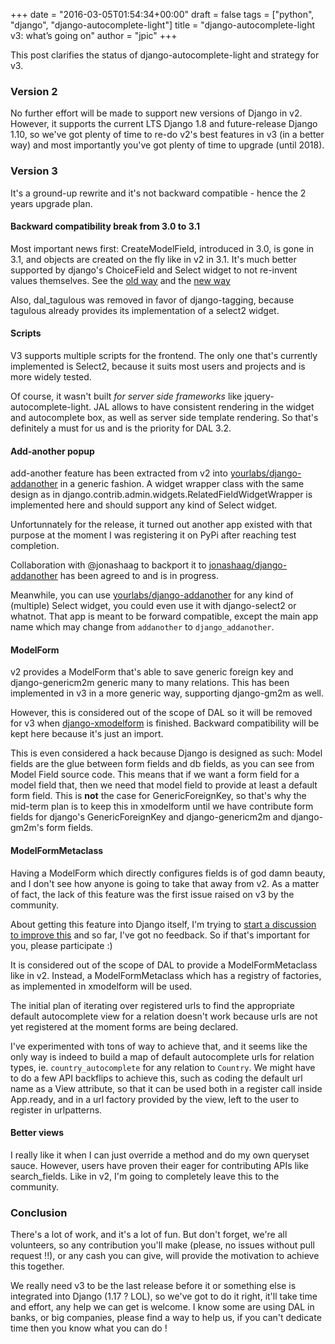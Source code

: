 +++
date = "2016-03-05T01:54:34+00:00"
draft = false
tags = ["python", "django", "django-autocomplete-light"]
title = "django-autocomplete-light v3: what’s going on"
author = "jpic"
+++

This post clarifies the status of django-autocomplete-light and strategy for v3.

### Version 2

No further effort will be made to support new versions of Django in v2. However, it supports the current LTS Django 1.8 and future-release Django 1.10, so we've got plenty of time to re-do v2's best features in v3 (in a better way) and most importantly you've got plenty of time to upgrade (until 2018).

### Version 3

It's a ground-up rewrite and it's not backward compatible - hence the 2 years upgrade plan.

#### Backward compatibility break from 3.0 to 3.1

Most important news first: CreateModelField, introduced in 3.0, is gone in 3.1, and objects are created on the fly like in v2 in 3.1. It's much better supported by django's ChoiceField and Select widget to not re-invent values themselves. See the [old way](http://django-autocomplete-light.readthedocs.org/en/3.0.4/creation.html) and the [new way](http://django-autocomplete-light.readthedocs.org/en/master/tutorial.html#creation-of-new-choices-in-the-autocomplete-form)

Also, dal_tagulous was removed in favor of django-tagging, because
tagulous already provides its implementation of a select2 widget.

#### Scripts

V3 supports multiple scripts for the frontend. The only one that's currently implemented is Select2, because it suits most users and projects and is more widely tested.

Of course, it wasn't built *for server side frameworks* like jquery-autocomplete-light. JAL allows to have consistent rendering in the widget and autocomplete box, as well as server side template rendering. So that's definitely a must for us and is the priority for DAL 3.2.

#### Add-another popup

add-another feature has been extracted from v2 into
[yourlabs/django-addanother](https://github.com/yourlabs/django-addanother) in a generic fashion. A widget wrapper class with the same design as in django.contrib.admin.widgets.RelatedFieldWidgetWrapper is implemented here and should support any kind of Select widget. 

Unfortunnately for the release, it turned out another app existed with that purpose at the moment I was registering it on PyPi after reaching test completion.

Collaboration with @jonashaag to backport it to [jonashaag/django-addanother](https://github.com/jonashaap/django-addanother)
has been agreed to and is in progress.

Meanwhile, you can use [yourlabs/django-addanother](https://github.com/yourlabs/django-addanother) for any kind of (multiple) Select widget, you could even use it with django-select2 or whatnot. That app is meant to be forward compatible, except the main app name which may change from `addanother` to `django_addanother`.

#### ModelForm

v2 provides a ModelForm that's able to save generic foreign key and django-genericm2m generic many to many relations. This has been implemented in v3 in a more generic way, supporting django-gm2m as well.

However, this is considered out of the scope of DAL so it will be removed for v3 when [django-xmodelform](https://github.com/jpic/xmodelform) is finished. Backward compatibility will be kept here because it's just an import.

This is even considered a hack because Django is designed as such: Model fields are the glue between form fields and db fields, as you can see from Model Field source code. This means that if we want a form field for a model field that, then we need that model field to provide at least a default form field. This is **not** the case for GenericForeignKey, so that's why the mid-term plan is to keep this in xmodelform until we have contribute form fields for django's GenericForeignKey and django-genericm2m and django-gm2m's form fields.

#### ModelFormMetaclass

Having a ModelForm which directly configures fields is of god damn beauty, and I don't see how anyone is going to take that away from v2. As a matter of fact, the lack of this feature was the first issue raised on v3 by the community.

About getting this feature into Django itself, I'm trying to [start a discussion to improve this](https://groups.google.com/forum/#!topic/django-developers/zG-JvS_opi4) and so far, I've got no feedback. So if that's important for you, please participate :)

It is considered out of the scope of DAL to provide a ModelFormMetaclass like in v2. Instead, a ModelFormMetaclass which has a registry of factories, as implemented in xmodelform will be used.

The initial plan of iterating over registered urls to find the appropriate default autocomplete view for a relation doesn't work because urls are not yet registered at the moment forms are being declared.

I've experimented with tons of way to achieve that, and it seems like the only way is indeed to build a map of default autocomplete urls for relation types, ie. `country_autocomplete` for any relation to `Country`. We might have to do a few API backflips to achieve this, such as coding the default url name as a View attribute, so that it can be used both in a register call inside App.ready, and in a url factory provided by the view, left to the user to register in urlpatterns.

#### Better views

I really like it when I can just override a method and do my own queryset sauce. However, users have proven their eager for contributing APIs like search_fields. Like in v2, I'm going to completely leave this to the community.

### Conclusion

There's a lot of work, and it's a lot of fun. But don't forget, we're all volunteers, so any contribution you'll make (please, no issues without pull request !!), or any cash you can give, will provide the motivation to achieve this together.

We really need v3 to be the last release before it or something else is integrated into Django (1.17 ? LOL), so we've got to do it right, it'll take time and effort, any help we can get is welcome. I know some are using DAL in banks, or big companies, please find a way to help us, if you can't dedicate time then you know what you can do !
